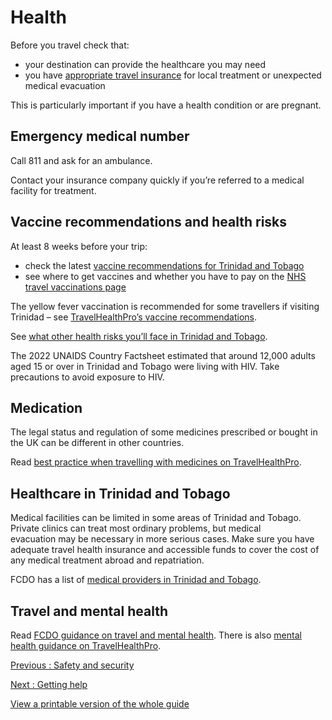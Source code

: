 # Health

Before you travel check that:

* your destination can provide the healthcare you may need
* you have [appropriate travel insurance](https://www.gov.uk/guidance/foreign-travel-insurance) for local treatment or unexpected medical evacuation

This is particularly important if you have a health condition or are pregnant.

## Emergency medical number

Call 811 and ask for an ambulance.

Contact your insurance company quickly if you’re referred to a medical facility for treatment.

## Vaccine recommendations and health risks

At least 8 weeks before your trip:

* check the latest [vaccine recommendations for Trinidad and Tobago](https://travelhealthpro.org.uk/country/225/trinidad-and-tobago#Vaccine_Recommendations)
* see where to get vaccines and whether you have to pay on the [NHS travel vaccinations page](https://www.nhs.uk/conditions/travel-vaccinations/)

The yellow fever vaccination is recommended for some travellers if visiting Trinidad – see [TravelHealthPro’s vaccine recommendations](https://travelhealthpro.org.uk/country/225/trinidad-and-tobago#Vaccine_Recommendations).

See [what other health risks you’ll face in Trinidad and Tobago](https://travelhealthpro.org.uk/country/225/trinidad-and-tobago#Other_Risks).

The 2022 UNAIDS Country Factsheet estimated that around 12,000 adults aged 15 or over in Trinidad and Tobago were living with HIV. Take precautions to avoid exposure to HIV.

## Medication

The legal status and regulation of some medicines prescribed or bought in the UK can be different in other countries.

Read [best practice when travelling with medicines on TravelHealthPro](https://travelhealthpro.org.uk/factsheet/43/medicines-abroad).

## Healthcare in Trinidad and Tobago

Medical facilities can be limited in some areas of Trinidad and Tobago. Private clinics can treat most ordinary problems, but medical evacuation may be necessary in more serious cases. Make sure you have adequate travel health insurance and accessible funds to cover the cost of any medical treatment abroad and repatriation.

FCDO has a list of [medical providers in Trinidad and Tobago](https://www.gov.uk/government/publications/trinidad-and-tobago-list-of-medical-facilities-practioners).

## Travel and mental health

Read [FCDO guidance on travel and mental health](https://www.gov.uk/guidance/foreign-travel-advice-for-people-with-mental-health-issues). There is also [mental health guidance on TravelHealthPro](https://travelhealthpro.org.uk/factsheet/85/travelling-with-mental-health-conditions).

[Previous
:
Safety and security](/foreign-travel-advice/trinidad-and-tobago/safety-and-security)

[Next
:
Getting help](/foreign-travel-advice/trinidad-and-tobago/getting-help)

[View a printable version of the whole guide](/foreign-travel-advice/trinidad-and-tobago/print)
